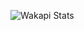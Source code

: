 ![Wakapi Stats](https://github-readme-stats.vercel.app/api/wakatime?username=czar&api_domain=wa.kalli.st&bg_color=1A202C&title_color=2F855A&icon_color=2F855A&text_color=ffffff&custom_title=Wakapi%20Stats&layout=compact)
